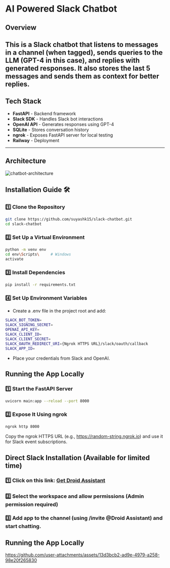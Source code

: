 # AI Powered Slack Chatbot

## Overview  
This is a **Slack chatbot** that listens to messages in a channel (when tagged), sends queries to the LLM (GPT-4 in this case), and replies with generated responses. It also stores the last 5 messages and sends them as context for better replies.
---

## Tech Stack  
- **FastAPI** - Backend framework  
- **Slack SDK** - Handles Slack bot interactions  
- **OpenAI API** - Generates responses using GPT-4  
- **SQLite** - Stores conversation history  
- **ngrok** - Exposes FastAPI server for local testing  
- **Railway** - Deployment  
---

## Architecture
![chatbot-architecture](https://github.com/user-attachments/assets/196735fb-93c8-41b6-91d6-8c85d9e8d41a)

## Installation Guide 🛠️  


### 1️⃣ Clone the Repository  
```bash
git clone https://github.com/suyashk15/slack-chatbot.git
cd slack-chatbot
```
### 2️⃣ Set Up a Virtual Environment 
```bash
python -m venv env
cd env\Scripts\     # Windows
activate
```
### 3️⃣ Install Dependencies
```bash
pip install -r requirements.txt
```
### 4️⃣ Set Up Environment Variables
- Create a .env file in the project root and add:
```bash
SLACK_BOT_TOKEN=
SLACK_SIGNING_SECRET=
OPENAI_API_KEY=
SLACK_CLIENT_ID=
SLACK_CLIENT_SECRET=
SLACK_OAUTH_REDIRECT_URI={Ngrok HTTPS URL}/slack/oauth/callback
SLACK_APP_ID=
```
- Place your credentials from Slack and OpenAI.

## Running the App Locally  

### 1️⃣ Start the FastAPI Server
```bash
uvicorn main:app --reload --port 8000
```
### 2️⃣ Expose It Using ngrok
```bash
ngrok http 8000
```
Copy the ngrok HTTPS URL (e.g., https://random-string.ngrok.io) and use it for Slack event subscriptions.

## Direct Slack Installation (Available for limited time)  

### 1️⃣ Click on this link: [Get Droid Assistant](https://bit.ly/4b5m4T1)

### 2️⃣ Select the workspace and allow permissions (Admin permission required)

### 3️⃣ Add app to the channel (using /invite @Droid Assistant) and start chatting.

## Running the App Locally  

https://github.com/user-attachments/assets/13d3bcb2-ad9e-4979-a258-98e20f265830


